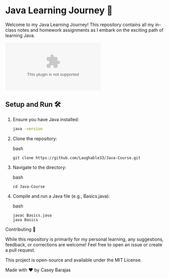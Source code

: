 # Java Learning Journey 🚀

Welcome to my Java Learning Journey! This repository contains all my in-class notes and homework assignments as I embark on the exciting path of learning Java.

![Java Logo](https://logo.clearbit.com/oracle.com) 

## Setup and Run 🛠️

1. Ensure you have Java installed:
   ```bash
   java -version

2. Clone the repository:

     bash

       git clone https://github.com/Laughable33/Java-Course.git

3. Navigate to the directory:

     bash

       cd Java-Course

4. Compile and run a Java file (e.g., Basics.java):

     bash

       javac Basics.java
       java Basics

Contributing 🤝

While this repository is primarily for my personal learning, any suggestions, feedback, or corrections are welcome! Feel free to open an issue or create a pull request.

This project is open-source and available under the MIT License.

Made with ❤️ by Casey Barajas
